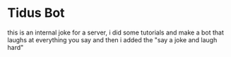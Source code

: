 # Tidus Bot
this is an internal joke for a server, i did some tutorials and make a bot that laughs at everything you say and then i added the "say a joke and laugh hard"
